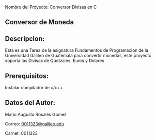 Nombre del Proyecto:  Conversor Divisas en C

## Conversor de Moneda
## Descripcion:
Esta es una Tarea de la asignatura Fundamentos de Programacion de la Universidad Galileo de Guatemala para convertir monedas, este proyecto soporta las Divisas de Quetzales, Euros y Dolares

## Prerequisitos:  
Instalar compilador de c/c++

## Datos del Autor:

Mario Augusto Rosales Gomez

Correo:  0011323@galileo.edu

Carnet:  0011323
